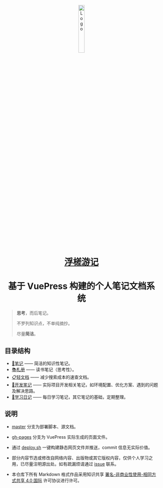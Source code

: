 <div align=center><img src="https://keyai.github.io/docs/img/logo.jpg" alt="Logo" width=20%/></div>
<h1 align="center"><a href="https://keyai.github.io/docs/">浮槎游记</a> </h1>
<h1 align="center">基于 VuePress 构建的个人笔记文档系统 </h1>

> **思考**，而后笔记。
>
> 不罗列知识点，不单纯摘抄。
>
> 尽量**简洁**。

## 目录结构

- [:notebook_with_decorative_cover:笔记](https://keyai.github.io/docs/notes/) —— 简洁的知识性笔记。
- [:books:札册](https://keyai.github.io/docs/books/) —— 读书笔记（思考性）。
- [:clipboard:轻文档](https://keyai.github.io/docs/lightdocs/) —— 减少搜索成本的速查文档。
- [:hammer:开发笔记](https://keyai.github.io/docs/dev/) —— 实际项目开发相关笔记，如环境配置、优化方案、遇到的问题及解决思路。
- [:calendar:学习日记](https://keyai.github.io/docs/diaries/) —— 每日学习笔记，其它笔记的基础，定期整理。

##  说明

- [master](https://github.com/KeyAI/docs/tree/master) 分支为部署脚本、源文档。

- [gh-pages](https://github.com/KeyAI/docs/tree/gh-pages) 分支为 VuePress 实际生成的页面文件。
- 通过 [deploy.sh](https://github.com/KeyAI/docs/blob/master/deploy.sh) 一键构建静态网页文件并推送，commit 信息无实际价值。
- 部分内容节选或修改自网络内容、出版物或其它版权内容，仅供个人学习之用，已尽量注明源出处。如有疏漏烦请通过 [issue](https://github.com/KeyAI/docs/issues) 联系。
- 本仓库下所有 Markdown 格式作品采用知识共享 [署名-非商业性使用-相同方式共享 4.0 国际](http://creativecommons.org/licenses/by-nc-sa/4.0/) 许可协议进行许可。
